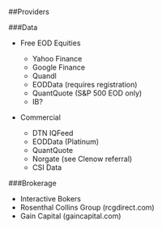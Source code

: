 ##Providers

###Data

* Free EOD Equities
    * Yahoo Finance
    * Google Finance
    * Quandl
    * EODData (requires registration)
    * QuantQuote (S&P 500 EOD only)
    * IB?

* Commercial
    * DTN IQFeed
    * EODData (Platinum)
    * QuantQuote
    * Norgate (see Clenow referral)
    * CSI Data

###Brokerage

* Interactive Bokers
* Rosenthal Collins Group (rcgdirect.com)
* Gain Capital (gaincapital.com)
